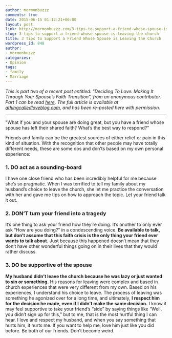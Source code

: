 ```yaml
---
author: mormonbuzzz
comments: true
date: 2015-06-15 01:12:21+00:00
layout: post
link: http://mormonbuzzz.com/3-tips-to-support-a-friend-whose-spouse-is-leaving-the-church/
slug: 3-tips-to-support-a-friend-whose-spouse-is-leaving-the-church
title: 3 Tips to Support a Friend Whose Spouse is Leaving the Church
wordpress_id: 848
author:
- mormonbuzzz
categories:
- Opinion
tags:
- family
- Marriage
---
```


_This is part two of a recent post entitled: "Deciding To Love: Making It Through Your Spouse’s Faith Transition", from an anonymous contributor. Part 1 can be read [here](http://mormonbuzzz.com/spouse-loses-faith/). The full article is available at [athingcalledloveblog.com](http://www.athingcalledloveblog.com/blog/deciding-to-love-making-it-through-your-spouses-faith-transition), and has been re-posted here with permission._



* * *





"What if you and your spouse are doing great, but you have a friend whose spouse has left their shared faith? What’s the best way to respond?"

Friends and family can be the greatest sources of either relief or pain in this kind of situation. With the recognition that other people may have totally different needs, these are some dos and don’ts based on my own personal experience:


### 1. DO act as a sounding-board




I have one close friend who has been incredibly helpful for me because she’s so pragmatic. When I was terrified to tell my family about my husband’s choice to leave the church, she let me practice the conversation with her and gave me tips on how to approach the topic. Let your friend talk it out.


### 2. DON’T turn your friend into a tragedy




It’s one thing to ask your friend how they’re doing. It’s another to only ever ask “How are you doing?” in a condescending voice. **Be available to talk, but don’t assume that this faith crisis is the only thing your friend ever wants to talk about.** Just because this happened doesn’t mean that they don’t have other wonderful things going on in their lives that they would rather discuss.


### 3. DO be supportive of the spouse




**My husband didn’t leave the church because he was lazy or just wanted to sin or something.** His reasons for leaving were complex and based in church experiences that were very different from my own. Based on his experiences, I understand his choice to leave. The process of leaving was something he agonized over for a long time, and ultimately, **I respect him for the decision he made, even if I didn’t make the same decision.** I know it may feel supportive to take your friend’s “side” by saying things like “Well, you didn’t sign up for this,” but to me, that is the most hurtful thing I can hear. I love and respect my husband, and when you say something that hurts him, it hurts me. If you want to help me, love him just like you did before. Be both of our friends. Don’t become weird.
